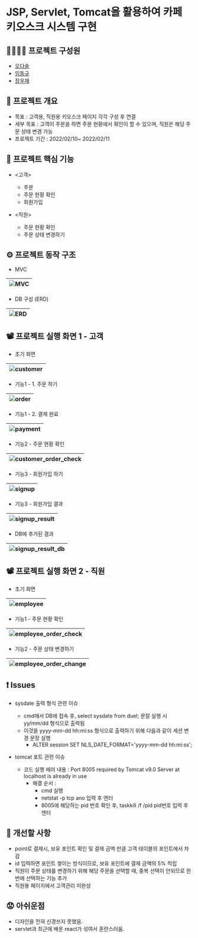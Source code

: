 # JSP, Servlet, Tomcat을 활용하여 카페 키오스크 시스템 구현


## 👨‍👨‍👦‍👦 프로젝트 구성원
- [오다솔](https://github.com/ohdasol)
- [임동규](https://github.com/dongkyuu)
- [장우재](https://github.com/WoojaeJang)


## 📑 프로젝트 개요
- 목표 : 고객용, 직원용 키오스크 페이지 각각 구성 후 연결
- 세부 목표 : 고객이 주문을 하면 주문 현황에서 확인이 할 수 있으며, 직원은 해당 주문 상태 변경 가능
- 프로젝트 기간 : 2022/02/10~ 2022/02/11


## 🌟 프로젝트 핵심 기능
- <고객>
  - 주문
  - 주문 현황 확인
  - 회원가입

- <직원>
  - 주문 현황 확인
  - 주문 상태 변경하기


## ⚙️ 프로젝트 동작 구조
- MVC

|![MVC](./README_images/01_MVC.JPG)|
|---|


- DB 구성 (ERD)

|![ERD](./README_images/02_ERD.JPG)|
|---|



## 📽️ 프로젝트 실행 화면 1 - 고객
- 초기 화면

|![customer](./README_images/03_customer.JPG)|
|---|

- 기능1 - 1. 주문 하기

|![order](./README_images/04_order.JPG)|
|---|


- 기능1 - 2. 결제 완료

|![payment](./README_images/05_payment.JPG)|
|---|


- 기능2 - 주문 현황 확인

|![customer_order_check](./README_images/06_customer_order_check.JPG)|
|---|


- 기능3 - 회원가입 하기

|![signup](./README_images/07_signup.JPG)|
|---|


- 기능3 - 회원가입 결과

|![signup_result](./README_images/08_signup_result.JPG)|
|---|


- DB에 추가된 결과  

|![signup_result_db](./README_images/09_signup_result_db.JPG)  |
|---|


    
    
## 📽️ 프로젝트 실행 화면 2 - 직원
- 초기 화면

|![employee](./README_images/10_employee.JPG)|
|---|


- 기능1 - 주문 현황 확인

|![employee_order_check](./README_images/11_employee_order_check.JPG)|
|---|


- 기능2 - 주문 상태 변경하기

|![employee_order_change](./README_images/12_employee_order_change.JPG)|
|---|



## ❗ Issues
- sysdate 출력 형식 관련 이슈
    - cmd에서 DB에 접속 후, select sysdate from duel; 문잘 실행 시 yy/mm/dd 형식으로 출력됨
    - 이것을 yyyy-mm-dd hh:mi:ss 형식으로 출력하기 위해 다음과 같이 세션 변경 문장 실행
      - ALTER session SET NLS_DATE_FORMAT='yyyy-mm-dd hh:mi:ss';

- tomcat 포트 관련 이슈
    - 코드 실행 에러 내용 : Port 8005 required by Tomcat v9.0 Server at localhost is already in use
      - 해결 순서 :
        - cmd 실행
        - netstat -p tcp ano 입력 후 엔터
        - 8005에 해당하는 pid 번호 확인 후, taskkill /f /pid pid번호 입력 후 엔터

## 🔨 개선할 사항
- point로 결제시, 보유 포인트 확인 및 결제 금액 만큼 고객 테이블의 포인트에서 차감 
- id 입력하면 포인트 쌓이는 방식이므로, 보유 포인트에 결제 금액의 5% 적립
- 직원이 주문 상태를 변경하기 위해 해당 주문을 선택할 때, 중복 선택이 안되므로 한번에 선택하는 기능 추가
- 직원용 페이지에서 고객관리 미완성

## 😟 아쉬운점
- 디자인을 전혀 신경쓰지 못했음.
- servlet과 최근에 배운 react가 섞여서 혼란스러움.
